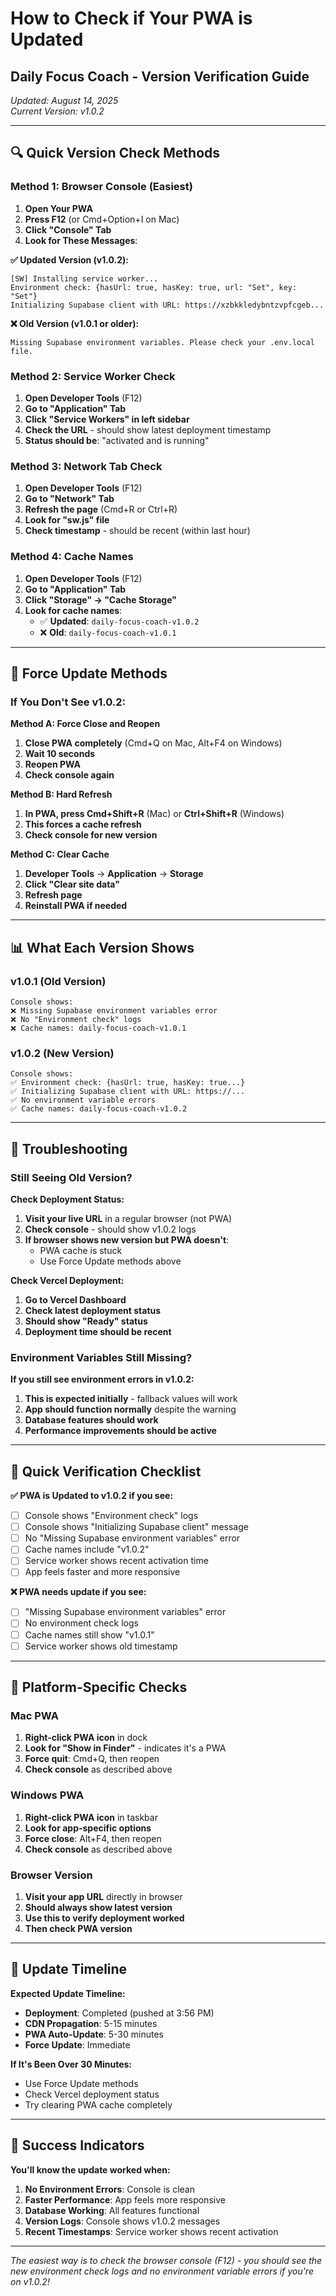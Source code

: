 # How to Check if Your PWA is Updated
## Daily Focus Coach - Version Verification Guide

*Updated: August 14, 2025*  
*Current Version: v1.0.2*

---

## 🔍 Quick Version Check Methods

### **Method 1: Browser Console (Easiest)**

1. **Open Your PWA**
2. **Press F12** (or Cmd+Option+I on Mac)
3. **Click "Console" Tab**
4. **Look for These Messages**:

**✅ Updated Version (v1.0.2):**
```
[SW] Installing service worker...
Environment check: {hasUrl: true, hasKey: true, url: "Set", key: "Set"}
Initializing Supabase client with URL: https://xzbkkledybntzvpfcgeb...
```

**❌ Old Version (v1.0.1 or older):**
```
Missing Supabase environment variables. Please check your .env.local file.
```

### **Method 2: Service Worker Check**

1. **Open Developer Tools** (F12)
2. **Go to "Application" Tab**
3. **Click "Service Workers" in left sidebar**
4. **Check the URL** - should show latest deployment timestamp
5. **Status should be**: "activated and is running"

### **Method 3: Network Tab Check**

1. **Open Developer Tools** (F12)
2. **Go to "Network" Tab**
3. **Refresh the page** (Cmd+R or Ctrl+R)
4. **Look for "sw.js" file**
5. **Check timestamp** - should be recent (within last hour)

### **Method 4: Cache Names**

1. **Open Developer Tools** (F12)
2. **Go to "Application" Tab**
3. **Click "Storage" → "Cache Storage"**
4. **Look for cache names**:
   - ✅ **Updated**: `daily-focus-coach-v1.0.2`
   - ❌ **Old**: `daily-focus-coach-v1.0.1`

---

## 🚀 Force Update Methods

### **If You Don't See v1.0.2:**

**Method A: Force Close and Reopen**
1. **Close PWA completely** (Cmd+Q on Mac, Alt+F4 on Windows)
2. **Wait 10 seconds**
3. **Reopen PWA**
4. **Check console again**

**Method B: Hard Refresh**
1. **In PWA, press Cmd+Shift+R** (Mac) or **Ctrl+Shift+R** (Windows)
2. **This forces a cache refresh**
3. **Check console for new version**

**Method C: Clear Cache**
1. **Developer Tools** → **Application** → **Storage**
2. **Click "Clear site data"**
3. **Refresh page**
4. **Reinstall PWA if needed**

---

## 📊 What Each Version Shows

### **v1.0.1 (Old Version)**
```
Console shows:
❌ Missing Supabase environment variables error
❌ No "Environment check" logs
❌ Cache names: daily-focus-coach-v1.0.1
```

### **v1.0.2 (New Version)**
```
Console shows:
✅ Environment check: {hasUrl: true, hasKey: true...}
✅ Initializing Supabase client with URL: https://...
✅ No environment variable errors
✅ Cache names: daily-focus-coach-v1.0.2
```

---

## 🔧 Troubleshooting

### **Still Seeing Old Version?**

**Check Deployment Status:**
1. **Visit your live URL** in a regular browser (not PWA)
2. **Check console** - should show v1.0.2 logs
3. **If browser shows new version but PWA doesn't**:
   - PWA cache is stuck
   - Use Force Update methods above

**Check Vercel Deployment:**
1. **Go to Vercel Dashboard**
2. **Check latest deployment status**
3. **Should show "Ready" status**
4. **Deployment time should be recent**

### **Environment Variables Still Missing?**

**If you still see environment errors in v1.0.2:**
1. **This is expected initially** - fallback values will work
2. **App should function normally** despite the warning
3. **Database features should work**
4. **Performance improvements should be active**

---

## 🎯 Quick Verification Checklist

**✅ PWA is Updated to v1.0.2 if you see:**
- [ ] Console shows "Environment check" logs
- [ ] Console shows "Initializing Supabase client" message
- [ ] No "Missing Supabase environment variables" error
- [ ] Cache names include "v1.0.2"
- [ ] Service worker shows recent activation time
- [ ] App feels faster and more responsive

**❌ PWA needs update if you see:**
- [ ] "Missing Supabase environment variables" error
- [ ] No environment check logs
- [ ] Cache names still show "v1.0.1"
- [ ] Service worker shows old timestamp

---

## 📱 Platform-Specific Checks

### **Mac PWA**
1. **Right-click PWA icon** in dock
2. **Look for "Show in Finder"** - indicates it's a PWA
3. **Force quit**: Cmd+Q, then reopen
4. **Check console** as described above

### **Windows PWA**
1. **Right-click PWA icon** in taskbar
2. **Look for app-specific options**
3. **Force close**: Alt+F4, then reopen
4. **Check console** as described above

### **Browser Version**
1. **Visit your app URL** directly in browser
2. **Should always show latest version**
3. **Use this to verify deployment worked**
4. **Then check PWA version**

---

## 🔄 Update Timeline

**Expected Update Timeline:**
- **Deployment**: Completed (pushed at 3:56 PM)
- **CDN Propagation**: 5-15 minutes
- **PWA Auto-Update**: 5-30 minutes
- **Force Update**: Immediate

**If It's Been Over 30 Minutes:**
- Use Force Update methods
- Check Vercel deployment status
- Try clearing PWA cache completely

---

## 🎉 Success Indicators

**You'll know the update worked when:**
1. **No Environment Errors**: Console is clean
2. **Faster Performance**: App feels more responsive
3. **Database Working**: All features functional
4. **Version Logs**: Console shows v1.0.2 messages
5. **Recent Timestamps**: Service worker shows recent activation

---

*The easiest way is to check the browser console (F12) - you should see the new environment check logs and no environment variable errors if you're on v1.0.2!*
